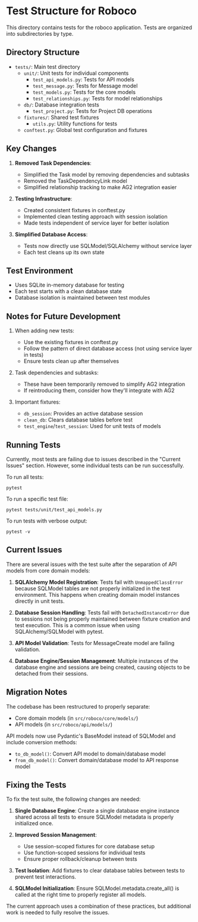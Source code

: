 # Test Structure for Roboco

This directory contains tests for the roboco application. Tests are organized into subdirectories by type.

## Directory Structure

- `tests/`: Main test directory
  - `unit/`: Unit tests for individual components
    - `test_api_models.py`: Tests for API models
    - `test_message.py`: Tests for Message model
    - `test_models.py`: Tests for the core models
    - `test_relationships.py`: Tests for model relationships
  - `db/`: Database integration tests
    - `test_project.py`: Tests for Project DB operations
  - `fixtures/`: Shared test fixtures
    - `utils.py`: Utility functions for tests
  - `conftest.py`: Global test configuration and fixtures

## Key Changes

1. **Removed Task Dependencies**:

   - Simplified the Task model by removing dependencies and subtasks
   - Removed the TaskDependencyLink model
   - Simplified relationship tracking to make AG2 integration easier

2. **Testing Infrastructure**:

   - Created consistent fixtures in conftest.py
   - Implemented clean testing approach with session isolation
   - Made tests independent of service layer for better isolation

3. **Simplified Database Access**:
   - Tests now directly use SQLModel/SQLAlchemy without service layer
   - Each test cleans up its own state

## Test Environment

- Uses SQLite in-memory database for testing
- Each test starts with a clean database state
- Database isolation is maintained between test modules

## Notes for Future Development

1. When adding new tests:

   - Use the existing fixtures in conftest.py
   - Follow the pattern of direct database access (not using service layer in tests)
   - Ensure tests clean up after themselves

2. Task dependencies and subtasks:

   - These have been temporarily removed to simplify AG2 integration
   - If reintroducing them, consider how they'll integrate with AG2

3. Important fixtures:
   - `db_session`: Provides an active database session
   - `clean_db`: Clears database tables before test
   - `test_engine`/`test_session`: Used for unit tests of models

## Running Tests

Currently, most tests are failing due to issues described in the "Current Issues" section.
However, some individual tests can be run successfully.

To run all tests:

```
pytest
```

To run a specific test file:

```
pytest tests/unit/test_api_models.py
```

To run tests with verbose output:

```
pytest -v
```

## Current Issues

There are several issues with the test suite after the separation of API models from core domain models:

1. **SQLAlchemy Model Registration**: Tests fail with `UnmappedClassError` because SQLModel tables are not properly initialized in the test environment. This happens when creating domain model instances directly in unit tests.

2. **Database Session Handling**: Tests fail with `DetachedInstanceError` due to sessions not being properly maintained between fixture creation and test execution. This is a common issue when using SQLAlchemy/SQLModel with pytest.

3. **API Model Validation**: Tests for MessageCreate model are failing validation.

4. **Database Engine/Session Management**: Multiple instances of the database engine and sessions are being created, causing objects to be detached from their sessions.

## Migration Notes

The codebase has been restructured to properly separate:

- Core domain models (in `src/roboco/core/models/`)
- API models (in `src/roboco/api/models/`)

API models now use Pydantic's BaseModel instead of SQLModel and include conversion methods:

- `to_db_model()`: Convert API model to domain/database model
- `from_db_model()`: Convert domain/database model to API response model

## Fixing the Tests

To fix the test suite, the following changes are needed:

1. **Single Database Engine**: Create a single database engine instance shared across all tests to ensure SQLModel metadata is properly initialized once.

2. **Improved Session Management**:

   - Use session-scoped fixtures for core database setup
   - Use function-scoped sessions for individual tests
   - Ensure proper rollback/cleanup between tests

3. **Test Isolation**: Add fixtures to clear database tables between tests to prevent test interactions.

4. **SQLModel Initialization**: Ensure SQLModel.metadata.create_all() is called at the right time to properly register all models.

The current approach uses a combination of these practices, but additional work is needed to fully resolve the issues.
